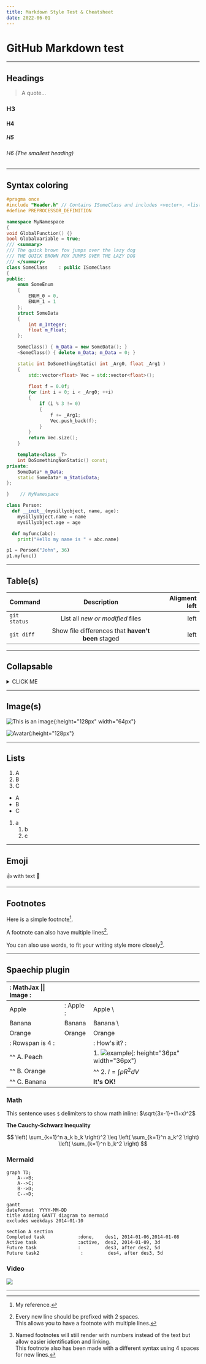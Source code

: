 ```yaml
---
title: Markdown Style Test & Cheatsheet
date: 2022-06-01
---
```


# GitHub Markdown test

---

## Headings

> A quote...

### H3

#### H4

##### H5

###### H6 (The smallest heading)

---

## Syntax coloring

```cpp
#pragma once
#include "Header.h" // Contains ISomeClass and includes <vector>, <list>
#define PREPROCESSOR_DEFINITION

namespace MyNamespace
{
void GlobalFunction() {}
bool GlobalVariable = true;
/// <summary>
/// The quick brown fox jumps over the lazy dog
/// THE QUICK BROWN FOX JUMPS OVER THE LAZY DOG
/// </summary>
class SomeClass    : public ISomeClass
{
public:
    enum SomeEnum
    {
        ENUM_0 = 0,
        ENUM_1 = 1
    };
    struct SomeData
    {
        int m_Integer;
        float m_Float;
    };

    SomeClass() { m_Data = new SomeData(); }
    ~SomeClass() { delete m_Data; m_Data = 0; }

    static int DoSomethingStatic( int _Arg0, float _Arg1 )
    {
        std::vector<float> Vec = std::vector<float>();
        
        float f = 0.0f;
        for (int i = 0; i < _Arg0; ++i)
        {
            if (i % 3 != 0)
            {
                f += _Arg1;
                Vec.push_back(f);
            }
        }
        return Vec.size();
    }

    template<class _T>
    int DoSomethingNonStatic() const;
private:
    SomeData* m_Data;
    static SomeData* m_StaticData;
};

}    // MyNamespace

```

```python
class Person:
  def __init__(mysillyobject, name, age):
    mysillyobject.name = name
    mysillyobject.age = age

  def myfunc(abc):
    print("Hello my name is " + abc.name)

p1 = Person("John", 36)
p1.myfunc()
```

---

## Table(s)

| Command | Description | Aligment left |
| :---         |     :---:      |          ---: |
| `git status` | List all *new or modified* files | left |
| `git diff` | Show file differences that **haven't been** staged | left |

---

## Collapsable

<details> <summary>CLICK ME</summary>

<div markdown="1">

#### We can hide anything, even code!

```cpp
int main(int argc, char* argv[]) {
    return 0;
}
```

</div>
</details>

---

## Image(s)

![This is an image](https://myoctocat.com/assets/images/base-octocat.svg){:height="128px" width="64px"}

![Avatar](assets/img/avatar.png){:height="128px"}

---

## Lists

1. A
2. B
3. C

- A
- B
- C

1. a
   1. b
   2. c

---

## Emoji

:+1: with text :rocket:

---

## Footnotes

Here is a simple footnote[^1].

A footnote can also have multiple lines[^2].  

You can also use words, to fit your writing style more closely[^note].

[^1]: My reference.
[^2]: Every new line should be prefixed with 2 spaces.  
  This allows you to have a footnote with multiple lines.
[^note]:
    Named footnotes will still render with numbers instead of the text but allow easier identification and linking.  
    This footnote also has been made with a different syntax using 4 spaces for new lines.

---

## Spaechip plugin

| :                   MathJax \|\| Image                 : |||
| :------------ | :-------- | :----------------------------- |
| Apple         | : Apple : | Apple                          \
| Banana        | Banana    | Banana                         \
| Orange        | Orange    | Orange                         |
| :     Rowspan is 4     : || :        How's it?           : |
| ^^     A. Peach          ||    1. ![example][cell-image]{: height="36px" width="36px"}   |
| ^^     B. Orange         || ^^ 2. $I = \int \rho R^{2} dV$ |
| ^^     C. Banana         || **It's OK!**                   |

[cell-image]: https://jekyllrb.com/img/octojekyll.png

### Math

This sentence uses `$` delimiters to show math inline:  $\sqrt{3x-1}+(1+x)^2$

**The Cauchy-Schwarz Inequality**

$$
\left( \sum_{k=1}^n a_k b_k \right)^2 \leq \left( \sum_{k=1}^n a_k^2 \right) \left( \sum_{k=1}^n b_k^2 \right)
$$

### Mermaid

```mermaid!
graph TD;
    A-->B;
    A-->C;
    B-->D;
    C-->D;
```

```mermaid!
gantt
dateFormat  YYYY-MM-DD
title Adding GANTT diagram to mermaid
excludes weekdays 2014-01-10

section A section
Completed task            :done,    des1, 2014-01-06,2014-01-08
Active task               :active,  des2, 2014-01-09, 3d
Future task               :         des3, after des2, 5d
Future task2               :         des4, after des3, 5d
```

### Video

![](https://www.youtube.com/watch?v=Ptk_1Dc2iPY)

---
